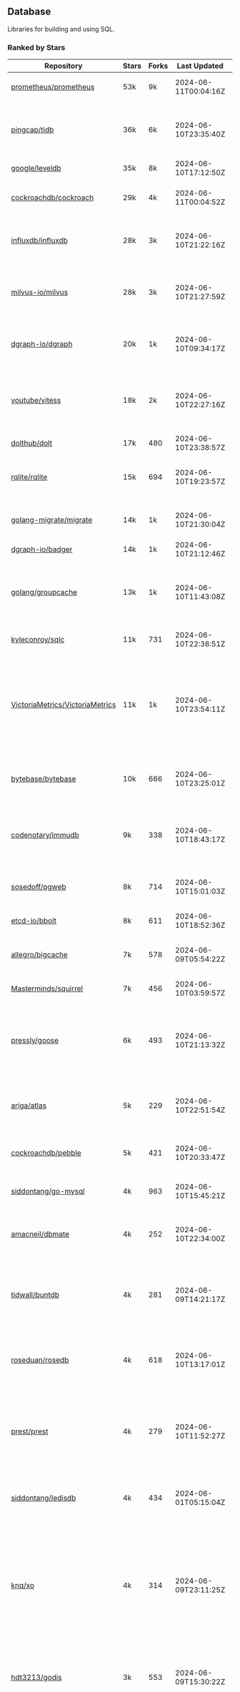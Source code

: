 ## Database

Libraries for building and using SQL.

### Ranked by Stars

| Repository | Stars | Forks | Last Updated | Description | 
|------------|-------|-------|--------------|-------------|
| [prometheus/prometheus](https://github.com/prometheus/prometheus) | 53k | 9k | 2024-06-11T00:04:16Z |  Monitoring system and time series database. |
| [pingcap/tidb](https://github.com/pingcap/tidb) | 36k | 6k | 2024-06-10T23:35:40Z |  TiDB is a distributed SQL database. Inspired by the design of Google F1. |
| [google/leveldb](https://github.com/google/leveldb) | 35k | 8k | 2024-06-10T17:12:50Z | key/value database in Go. |
| [cockroachdb/cockroach](https://github.com/cockroachdb/cockroach) | 29k | 4k | 2024-06-11T00:04:52Z |  Scalable, Geo-Replicated, Transactional Datastore. |
| [influxdb/influxdb](https://github.com/influxdb/influxdb) | 28k | 3k | 2024-06-10T21:22:16Z |  Scalable datastore for metrics, events, and real-time analytics. |
| [milvus-io/milvus](https://github.com/milvus-io/milvus) | 28k | 3k | 2024-06-10T21:27:59Z |  Milvus is a vector database for embedding management, analytics and search. |
| [dgraph-io/dgraph](https://github.com/dgraph-io/dgraph) | 20k | 1k | 2024-06-10T09:34:17Z |  Scalable, Distributed, Low Latency, High Throughput Graph Database. |
| [youtube/vitess](https://github.com/youtube/vitess) | 18k | 2k | 2024-06-10T22:27:16Z |  vitess provides servers and tools which facilitate scaling of MySQL databases for large scale web services. |
| [dolthub/dolt](https://github.com/dolthub/dolt) | 17k | 480 | 2024-06-10T23:38:57Z |  Dolt – It's Git for Data. |
| [rqlite/rqlite](https://github.com/rqlite/rqlite) | 15k | 694 | 2024-06-10T19:23:57Z |  The lightweight, distributed, relational database built on SQLite. |
| [golang-migrate/migrate](https://github.com/golang-migrate/migrate) | 14k | 1k | 2024-06-10T21:30:04Z |  Database migrations. CLI and Golang library. |
| [dgraph-io/badger](https://github.com/dgraph-io/badger) | 14k | 1k | 2024-06-10T21:12:46Z |  Fast key-value store in Go. |
| [golang/groupcache](https://github.com/golang/groupcache) | 13k | 1k | 2024-06-10T11:43:08Z |  Groupcache is a caching and cache-filling library, intended as a replacement for memcached in many cases. |
| [kyleconroy/sqlc](https://github.com/kyleconroy/sqlc) | 11k | 731 | 2024-06-10T22:38:51Z |  Generate type-safe code from SQL. |
| [VictoriaMetrics/VictoriaMetrics](https://github.com/VictoriaMetrics/VictoriaMetrics) | 11k | 1k | 2024-06-10T23:54:11Z |  fast, resource-effective and scalable open source time series database. May be used as long-term remote storage for Prometheus. Supports PromQL. |
| [bytebase/bytebase](https://github.com/bytebase/bytebase) | 10k | 666 | 2024-06-10T23:25:01Z |  Safe database schema change and version control for DevOps teams. |
| [codenotary/immudb](https://github.com/codenotary/immudb) | 9k | 338 | 2024-06-10T18:43:17Z |  immudb is a lightweight, high-speed immutable database for systems and applications written in Go. |
| [sosedoff/pgweb](https://github.com/sosedoff/pgweb) | 8k | 714 | 2024-06-10T15:01:03Z |  Web-based PostgreSQL database browser. |
| [etcd-io/bbolt](https://github.com/etcd-io/bbolt) | 8k | 611 | 2024-06-10T18:52:36Z |  An embedded key/value database for Go. |
| [allegro/bigcache](https://github.com/allegro/bigcache) | 7k | 578 | 2024-06-09T05:54:22Z |  Efficient key/value cache for gigabytes of data. |
| [Masterminds/squirrel](https://github.com/Masterminds/squirrel) | 7k | 456 | 2024-06-10T03:59:57Z |  Go library that helps you build SQL queries. |
| [pressly/goose](https://github.com/pressly/goose) | 6k | 493 | 2024-06-10T21:13:32Z |  Database migration tool. You can manage your database's evolution by creating incremental SQL or Go scripts. |
| [ariga/atlas](https://github.com/ariga/atlas) | 5k | 229 | 2024-06-10T22:51:54Z |  A Database Toolkit. A CLI designed to help companies better work with their data. |
| [cockroachdb/pebble](https://github.com/cockroachdb/pebble) | 5k | 421 | 2024-06-10T20:33:47Z |  RocksDB/LevelDB inspired key-value database in Go. |
| [siddontang/go-mysql](https://github.com/siddontang/go-mysql) | 4k | 963 | 2024-06-10T15:45:21Z |  Go toolset to handle MySQL protocol and replication. |
| [amacneil/dbmate](https://github.com/amacneil/dbmate) | 4k | 252 | 2024-06-10T22:34:00Z |  A lightweight, framework-agnostic database migration tool. |
| [tidwall/buntdb](https://github.com/tidwall/buntdb) | 4k | 281 | 2024-06-09T14:21:17Z |  Fast, embeddable, in-memory key/value database for Go with custom indexing and spatial support. |
| [roseduan/rosedb](https://github.com/roseduan/rosedb) | 4k | 618 | 2024-06-10T13:17:01Z |  An embedded k-v database based on LSM+WAL, supports string, list, hash, set, zset. |
| [prest/prest](https://github.com/prest/prest) | 4k | 279 | 2024-06-10T11:52:27Z |  Simplify and accelerate development, ⚡ instant, realtime, high-performance on any Postgres application, existing or new. |
| [siddontang/ledisdb](https://github.com/siddontang/ledisdb) | 4k | 434 | 2024-06-01T05:15:04Z |  Ledisdb is a high performance NoSQL like Redis based on LevelDB. |
| [knq/xo](https://github.com/knq/xo) | 4k | 314 | 2024-06-09T23:11:25Z |  Generate idiomatic Go code for databases based on existing schema definitions or custom queries supporting PostgreSQL, MySQL, SQLite, Oracle, and Microsoft SQL Server. |
| [hdt3213/godis](https://github.com/hdt3213/godis) | 3k | 553 | 2024-06-09T15:30:22Z |  A Golang implemented high-performance Redis server and cluster. |
| [xujiajun/nutsdb](https://github.com/xujiajun/nutsdb) | 3k | 329 | 2024-06-10T15:32:11Z |  Nutsdb is a simple, fast, embeddable, persistent key/value store written in pure Go. It supports fully serializable transactions and many data structures such as list, set, sorted set. |
| [rubenv/sql-migrate](https://github.com/rubenv/sql-migrate) | 3k | 267 | 2024-06-09T15:10:31Z |  Database migration tool. Allows embedding migrations into the application using go-bindata. |
| [lindb/lindb](https://github.com/lindb/lindb) | 3k | 277 | 2024-06-05T09:27:56Z |  LinDB is a scalable, high performance, high availability distributed time series database. |
| [HouzuoGuo/tiedot](https://github.com/HouzuoGuo/tiedot) | 3k | 261 | 2024-05-13T03:34:36Z |  Your NoSQL database powered by Golang. |
| [bluele/gcache](https://github.com/bluele/gcache) | 3k | 266 | 2024-06-02T23:16:45Z |  Cache library with support for expirable Cache, LFU, LRU and ARC. |
| [eko/gocache](https://github.com/eko/gocache) | 2k | 190 | 2024-06-10T10:41:25Z |  A complete Go cache library with multiple stores (memory, memcache, redis, ...), chainable, loadable, metrics cache and more. |
| [doug-martin/goqu](https://github.com/doug-martin/goqu) | 2k | 201 | 2024-06-07T15:22:37Z |  Idiomatic SQL builder and query library. |
| [go-jet/jet](https://github.com/go-jet/jet) | 2k | 109 | 2024-06-10T10:35:40Z |  Framework for writing type-safe SQL queries in Go, with ability to easily convert database query result into desired arbitrary object structure. |
| [muesli/cache2go](https://github.com/muesli/cache2go) | 2k | 515 | 2024-06-09T19:08:07Z |  In-memory key:value cache which supports automatic invalidation based on timeouts. |
| [VictoriaMetrics/fastcache](https://github.com/VictoriaMetrics/fastcache) | 2k | 171 | 2024-06-09T13:03:24Z |  fast thread-safe inmemory cache for big number of entries. Minimizes GC overhead. |
| [flower-corp/lotusdb](https://github.com/flower-corp/lotusdb) | 2k | 175 | 2024-06-09T22:18:16Z |  Fast k/v database compatible with lsm and b+tree. |
| [didi/gendry](https://github.com/didi/gendry) | 2k | 189 | 2024-06-06T01:21:57Z |  Non-invasive SQL builder and powerful data binder. |
| [maypok86/otter](https://github.com/maypok86/otter) | 2k | 35 | 2024-06-10T21:38:25Z |  A high performance lockless cache for Go. Many times faster than Ristretto and friends. |
| [CovenantSQL/CovenantSQL](https://github.com/CovenantSQL/CovenantSQL) | 1k | 151 | 2024-06-05T06:45:50Z |  CovenantSQL is a SQL database on blockchain. |
| [kelindar/column](https://github.com/kelindar/column) | 1k | 56 | 2024-06-09T16:46:08Z |  High-performance, columnar, embeddable in-memory store with bitmap indexing and transactions. |
| [peterbourgon/diskv](https://github.com/peterbourgon/diskv) | 1k | 104 | 2024-06-07T06:29:42Z |  Home-grown disk-backed key-value store. |
| [skeema/skeema](https://github.com/skeema/skeema) | 1k | 101 | 2024-06-05T02:52:12Z |  Pure-SQL schema management system for MySQL, with support for sharding and external online schema change tools. |
| [akrylysov/pogreb](https://github.com/akrylysov/pogreb) | 1k | 89 | 2024-06-09T19:02:07Z |  Embedded key-value store for read-heavy workloads. |
| [Vertamedia/chproxy](https://github.com/Vertamedia/chproxy) | 1k | 254 | 2024-06-10T15:24:36Z |  HTTP proxy for ClickHouse database. |
| [paranoidguy/databunker](https://github.com/paranoidguy/databunker) | 1k | 70 | 2024-05-31T19:35:28Z |  Personally identifiable information (PII) storage service built to comply with GDPR and CCPA. |
| [objectbox/objectbox-go](https://github.com/objectbox/objectbox-go) | 1k | 45 | 2024-06-07T21:58:49Z |  High-performance embedded Object Database (NoSQL) with Go API. |
| [cybertec-postgresql/pg_timetable](https://github.com/cybertec-postgresql/pg_timetable) | 1k | 65 | 2024-06-09T06:11:25Z |  Advanced scheduling for PostgreSQL. |
| [go-gormigrate/gormigrate](https://github.com/go-gormigrate/gormigrate) | 1k | 96 | 2024-06-10T16:49:12Z |  Database schema migration helper for Gorm ORM. |
| [krotik/eliasdb](https://github.com/krotik/eliasdb) | 992 | 49 | 2024-06-06T15:25:18Z |  Dependency-free, transactional graph database with REST API, phrase search and SQL-like query language. |
| [linkedin/goavro](https://github.com/linkedin/goavro) | 957 | 215 | 2024-05-24T13:55:21Z |  A Go package that encodes and decodes Avro data. |
| [couchbase/moss](https://github.com/couchbase/moss) | 947 | 60 | 2024-06-01T22:04:53Z |  Moss is a simple LSM key-value storage engine written in 100% Go. |
| [jellydator/ttlcache](https://github.com/jellydator/ttlcache) | 869 | 114 | 2024-06-08T01:06:43Z |  An in-memory cache with item expiration and generics. |
| [gchaincl/dotsql](https://github.com/gchaincl/dotsql) | 720 | 54 | 2024-06-10T16:42:05Z |  Go library that helps you keep sql files in one place and use them with ease. |
| [go-ozzo/ozzo-dbx](https://github.com/go-ozzo/ozzo-dbx) | 625 | 84 | 2024-06-05T01:21:28Z |  Powerful data retrieval methods as well as DB-agnostic query building capabilities. |
| [ostafen/clover](https://github.com/ostafen/clover) | 623 | 53 | 2024-06-09T17:25:43Z |  A lightweight document-oriented NoSQL database written in pure Golang. |
| [nikepan/clickhouse-bulk](https://github.com/nikepan/clickhouse-bulk) | 465 | 87 | 2024-06-01T14:32:38Z |  Collects small inserts and sends big requests to ClickHouse servers. |
| [jmhodges/levigo](https://github.com/jmhodges/levigo) | 413 | 90 | 2024-05-28T16:59:28Z |  Levigo is a Go wrapper for LevelDB. |
| [rocketlaunchr/dbq](https://github.com/rocketlaunchr/dbq) | 393 | 21 | 2024-05-17T21:00:02Z |  Zero boilerplate database operations for Go. |
| [lqs/sqlingo](https://github.com/lqs/sqlingo) | 374 | 28 | 2024-06-05T14:03:36Z |  A lightweight DSL to build SQL in Go. |
| [recoilme/pudge](https://github.com/recoilme/pudge) | 365 | 34 | 2024-06-05T06:02:58Z |  Fast and simple key/value store written using Go's standard library. |
| [faabiosr/cachego](https://github.com/faabiosr/cachego) | 361 | 24 | 2024-06-01T19:27:40Z |  Golang Cache component for multiple drivers. |
| [HDT3213/rdb](https://github.com/HDT3213/rdb) | 356 | 74 | 2024-06-04T11:21:35Z |  Redis RDB file parser for secondary development and memory analysis. |
| [elgris/sqrl](https://github.com/elgris/sqrl) | 272 | 38 | 2024-05-22T09:36:32Z |  SQL query builder, fork of Squirrel with improved performance. |
| [chrislusf/vasto](https://github.com/chrislusf/vasto) | 259 | 30 | 2024-05-26T01:48:04Z |  A distributed high-performance key-value store. On Disk. Eventual consistent. HA. Able to grow or shrink without service interruption. |
| [Yiling-J/theine-go](https://github.com/Yiling-J/theine-go) | 233 | 12 | 2024-06-10T17:49:53Z |  High performance, near optimal in-memory cache with proactive TTL expiration and generics. |
| [dtm-labs/dtf](https://github.com/dtm-labs/dtf) | 213 | 30 | 2024-04-17T12:13:28Z |  A distributed transaction manager. Support XA, TCC, SAGA, Reliable Messages. |
| [fern4lvarez/piladb](https://github.com/fern4lvarez/piladb) | 204 | 22 | 2024-04-26T23:31:32Z |  Lightweight RESTful database engine based on stack data structures. |
| [bokwoon95/go-structured-query](https://github.com/bokwoon95/go-structured-query) | 195 | 11 | 2023-12-04T23:16:41Z |  Type-safe SQL builder and struct mapper for Go. |
| [knocknote/octillery](https://github.com/knocknote/octillery) | 191 | 30 | 2024-06-10T05:18:59Z |  Go package for sharding databases ( Supports every ORM or raw SQL ). |
| [wesql/wescale](https://github.com/wesql/wescale) | 187 | 8 | 2024-06-05T05:44:58Z |  WeScale is a database proxy designed to enhance the scalability, performance, security, and resilience of your applications. |
| [EchoVault/EchoVault](https://github.com/EchoVault/EchoVault) | 176 | 6 | 2024-06-10T21:15:24Z |  Embeddable Distributed in-memory data store compatible with Redis clients. |
| [akyoto/cache](https://github.com/akyoto/cache) | 176 | 21 | 2024-06-03T02:05:04Z |  In-memory key:value store with expiration time, 0 dependencies, <100 LoC, 100% coverage. |
| [lopezator/migrator](https://github.com/lopezator/migrator) | 167 | 18 | 2024-05-10T12:35:59Z |  Dead simple Go database migration library. |
| [arthurkushman/buildsqlx](https://github.com/arthurkushman/buildsqlx) | 152 | 16 | 2024-05-20T04:57:02Z |  Go database query builder library for PostgreSQL. |
| [amit-davidson/LibraDB](https://github.com/amit-davidson/LibraDB) | 151 | 18 | 2024-05-26T18:45:44Z |  LibraDB is a simple database with less than 1000 lines of code for learning. |
| [iwanbk/bcache](https://github.com/iwanbk/bcache) | 147 | 18 | 2024-05-17T07:07:52Z |  Eventually consistent distributed in-memory cache Go library. |
| [GuiaBolso/darwin](https://github.com/GuiaBolso/darwin) | 144 | 34 | 2024-06-03T01:49:44Z |  Database schema evolution library for Go. |
| [leporo/sqlf](https://github.com/leporo/sqlf) | 141 | 12 | 2024-05-24T08:11:15Z |  Fast SQL query builder. |
| [rocketlaunchr/remember-go](https://github.com/rocketlaunchr/remember-go) | 138 | 8 | 2024-04-27T23:46:36Z |  A universal interface for caching slow database queries (backed by redis, memcached, ristretto, or in-memory). |
| [nullism/bqb](https://github.com/nullism/bqb) | 132 | 10 | 2024-05-29T08:09:47Z |  Lightweight and easy to learn query builder. |
| [viney-shih/go-cache](https://github.com/viney-shih/go-cache) | 130 | 9 | 2024-06-02T22:51:11Z |  A flexible multi-layer Go caching library to deal with in-memory and shared cache by adopting Cache-Aside pattern. |
| [galeone/igor](https://github.com/galeone/igor) | 124 | 4 | 2024-06-09T21:46:54Z |  Abstraction layer for PostgreSQL that supports advanced functionality and uses gorm-like syntax. |
| [unit-io/unitdb](https://github.com/unit-io/unitdb) | 118 | 10 | 2024-05-03T13:01:20Z |  Fast timeseries database for IoT, realtime messaging applications. Access unitdb with pubsub over tcp or websocket using github.com/unit-io/unitd application. |
| [erni27/imcache](https://github.com/erni27/imcache) | 117 | 4 | 2024-05-23T07:50:44Z |  A generic in-memory cache Go library. It supports expiration, sliding expiration, max entries limit, eviction callbacks and sharding. |
| [elastic/go-freelru](https://github.com/elastic/go-freelru) | 115 | 9 | 2024-06-03T15:03:39Z | A GC-less, fast and generic LRU hashmap library with optional locking, sharding, eviction and expiration. |
| [sj14/dbbench](https://github.com/sj14/dbbench) | 97 | 17 | 2024-06-05T06:41:28Z |  Database benchmarking tool with support for several databases and scripts. |
| [OrlovEvgeny/go-mcache](https://github.com/OrlovEvgeny/go-mcache) | 94 | 16 | 2024-06-03T15:01:24Z |  Fast in-memory key:value store/cache library. Pointer caches. |
| [cristalhq/builq](https://github.com/cristalhq/builq) | 89 | 3 | 2024-05-08T10:43:34Z |  Easily build SQL queries in Go. |
| [jameycribbs/hare](https://github.com/jameycribbs/hare) | 89 | 10 | 2024-04-28T07:34:10Z |  A simple database management system that stores each table as a text file of line-delimited JSON. |
| [robinjoseph08/go-pg-migrations](https://github.com/robinjoseph08/go-pg-migrations) | 84 | 21 | 2024-01-08T01:51:54Z |  A Go package to help write migrations with go-pg/pg. |
| [sunary/sqlize](https://github.com/sunary/sqlize) | 84 | 10 | 2024-06-06T11:28:32Z |  Database migration generator. Allows generate sql migration from model and existing sql by differ them. |
| [zekroTJA/timedmap](https://github.com/zekroTJA/timedmap) | 70 | 10 | 2024-05-10T07:40:51Z |  Map with expiring key-value pairs. |
| [jamf/regatta](https://github.com/jamf/regatta) | 63 | 5 | 2024-06-07T21:44:36Z |  Fast, simple, geo-distributed KV store built for cloud native era. |
| [liweiyi88/onedump](https://github.com/liweiyi88/onedump) | 62 | 7 | 2024-06-09T20:17:10Z |  Database backup from different drivers to different destinations with one command and configuration. |
| [codingsince1985/couchcache](https://github.com/codingsince1985/couchcache) | 61 | 7 | 2024-06-10T12:47:34Z |  RESTful caching micro-service backed by Couchbase server. |
| [xujiajun/godbal](https://github.com/xujiajun/godbal) | 59 | 29 | 2024-02-03T19:00:49Z |  Database Abstraction Layer (dbal) for go. Support SQL builder and get result easily. |
| [khezen/avro](https://github.com/khezen/avro) | 45 | 10 | 2023-12-26T03:15:31Z |  Discover SQL schemas and convert them to AVRO schemas. Query SQL records into AVRO bytes. |
| [oaStuff/clusteredBigCache](https://github.com/oaStuff/clusteredBigCache) | 44 | 5 | 2023-11-01T01:52:19Z |  BigCache with clustering support and individual item expiration. |
| [claygod/coffer](https://github.com/claygod/coffer) | 37 | 5 | 2024-02-07T10:47:23Z |  Simple ACID key-value database that supports transactions. |
| [floatdrop/2q](https://github.com/floatdrop/2q) | 37 | 4 | 2024-05-14T02:33:56Z |  2Q in-memory cache implementation. |
| [HnH/qry](https://github.com/HnH/qry) | 35 | 6 | 2024-02-27T10:37:40Z |  Tool that generates constants from files with raw SQL queries. |
| [hexdigest/prep](https://github.com/hexdigest/prep) | 32 | 5 | 2024-03-07T22:59:58Z |  Use prepared SQL statements without changing your code. |
| [adlio/schema](https://github.com/adlio/schema) | 31 | 3 | 2024-06-05T09:08:59Z |  Library to embed schema migrations for database/sql-compatible databases inside your Go binaries. |
| [twharmon/gosql](https://github.com/twharmon/gosql) | 30 | 2 | 2024-02-02T19:53:16Z |  SQL Query builder with better null values support. |
| [RichardKnop/go-fixtures](https://github.com/RichardKnop/go-fixtures) | 28 | 11 | 2023-09-08T17:05:02Z |  Django style fixtures for Golang's excellent built-in database/sql library. |
| [larapulse/migrator](https://github.com/larapulse/migrator) | 25 | 4 | 2024-05-19T07:31:13Z |  MySQL database migrator designed to run migrations to your features and manage database schema update with intuitive go code. |
| [codingconcepts/dg](https://github.com/codingconcepts/dg) | 25 | 0 | 2024-05-28T14:59:47Z |  A fast data generator that produces CSV files from generated relational data. |
| [rafaeljesus/tempdb](https://github.com/rafaeljesus/tempdb) | 19 | 3 | 2024-04-18T14:17:05Z |  Key-value store for temporary items. |
| [andizzle/rwdb](https://github.com/andizzle/rwdb) | 18 | 2 | 2023-05-02T21:55:01Z |  rwdb provides read replica capability for multiple database servers setup. |
| [motrboat/hotcoal](https://github.com/motrboat/hotcoal) | 16 | 1 | 2024-05-17T20:58:00Z |  Secure your handcrafted SQL against injection. |
| [bartventer/gorm-multitenancy](https://github.com/bartventer/gorm-multitenancy) | 14 | 2 | 2024-06-06T10:05:18Z |  Multi-tenancy support for GORM managed databases. |
| [muir/libschema](https://github.com/muir/libschema) | 14 | 5 | 2024-01-14T00:02:24Z |  Define your migrations separately in each library. Migrations for open source libraries. MySQL & PostgreSQL. |
| [Kachit/gorm-seeder](https://github.com/Kachit/gorm-seeder) | 13 | 1 | 2024-01-30T11:33:09Z |  Simple database seeder for Gorm ORM. |
| [pupizoid/ormlite](https://github.com/pupizoid/ormlite) | 13 | 3 | 2024-03-06T20:01:55Z |  Lightweight package containing some ORM-like features and helpers for sqlite databases. |
| [twharmon/dynago](https://github.com/twharmon/dynago) | 12 | 0 | 2024-03-26T11:56:26Z |  Simplify working with AWS DynamoDB. |
| [ulovecode/gdcache](https://github.com/ulovecode/gdcache) | 12 | 2 | 2024-01-18T05:02:20Z |  A pure non-intrusive cache library implemented by golang, you can use it to implement your own distributed cache. |
| [no-src/nscache](https://github.com/no-src/nscache) | 10 | 0 | 2024-06-02T16:41:19Z |  A Go caching framework that supports multiple data source drivers. |
| [lawzava/go-pg-migrate](https://github.com/lawzava/go-pg-migrate) | 10 | 3 | 2024-01-24T05:10:53Z |  CLI-friendly package for go-pg migrations management. |
| [oracle/coherence-go-client](https://github.com/oracle/coherence-go-client) | 9 | 3 | 2024-06-03T15:03:19Z |  Full implementation of Oracle Coherence cache API for Go applications using gRPC as network transport. |
| [cheshir/ttlcache](https://github.com/cheshir/ttlcache) | 9 | 8 | 2023-03-26T17:03:11Z |  In-memory key value storage with TTL for each record. |
| [rafaelespinoza/godfish](https://github.com/rafaelespinoza/godfish) | 7 | 1 | 2024-02-19T14:34:49Z |  Database migration manager, works with native query language. Support for cassandra, mysql, postgres, sqlite3. |
| [go-the-way/sg](https://github.com/go-the-way/sg) | 6 | 0 | 2024-05-10T21:55:52Z |  A SQL Gen for generating standard SQLs(supports: CRUD) written in Go. |
| [yuseferi/gocache](https://github.com/yuseferi/gocache) | 5 | 0 | 2024-01-07T00:34:13Z |  A data race free Go ache library with high performance and auto pruge functionality |
| [/](https://github.com/gobuffalo/pop/tree/master/soda) | 0 | 0 | 0001-01-01T00:00:00Z |  Database migration, creation, ORM, etc... for MySQL, PostgreSQL, and SQLite. |

### Ranked by Forks

| Repository | Stars | Forks | Last Updated | Description | 
|------------|-------|-------|--------------|-------------|
| [prometheus/prometheus](https://github.com/prometheus/prometheus) | 53k | 9k | 2024-06-11T00:04:16Z |  Monitoring system and time series database. |
| [google/leveldb](https://github.com/google/leveldb) | 35k | 8k | 2024-06-10T17:12:50Z | key/value database in Go. |
| [pingcap/tidb](https://github.com/pingcap/tidb) | 36k | 6k | 2024-06-10T23:35:40Z |  TiDB is a distributed SQL database. Inspired by the design of Google F1. |
| [cockroachdb/cockroach](https://github.com/cockroachdb/cockroach) | 29k | 4k | 2024-06-11T00:04:52Z |  Scalable, Geo-Replicated, Transactional Datastore. |
| [influxdb/influxdb](https://github.com/influxdb/influxdb) | 28k | 3k | 2024-06-10T21:22:16Z |  Scalable datastore for metrics, events, and real-time analytics. |
| [milvus-io/milvus](https://github.com/milvus-io/milvus) | 28k | 3k | 2024-06-10T21:27:59Z |  Milvus is a vector database for embedding management, analytics and search. |
| [youtube/vitess](https://github.com/youtube/vitess) | 18k | 2k | 2024-06-10T22:27:16Z |  vitess provides servers and tools which facilitate scaling of MySQL databases for large scale web services. |
| [dgraph-io/dgraph](https://github.com/dgraph-io/dgraph) | 20k | 1k | 2024-06-10T09:34:17Z |  Scalable, Distributed, Low Latency, High Throughput Graph Database. |
| [golang/groupcache](https://github.com/golang/groupcache) | 13k | 1k | 2024-06-10T11:43:08Z |  Groupcache is a caching and cache-filling library, intended as a replacement for memcached in many cases. |
| [golang-migrate/migrate](https://github.com/golang-migrate/migrate) | 14k | 1k | 2024-06-10T21:30:04Z |  Database migrations. CLI and Golang library. |
| [dgraph-io/badger](https://github.com/dgraph-io/badger) | 14k | 1k | 2024-06-10T21:12:46Z |  Fast key-value store in Go. |
| [VictoriaMetrics/VictoriaMetrics](https://github.com/VictoriaMetrics/VictoriaMetrics) | 11k | 1k | 2024-06-10T23:54:11Z |  fast, resource-effective and scalable open source time series database. May be used as long-term remote storage for Prometheus. Supports PromQL. |
| [siddontang/go-mysql](https://github.com/siddontang/go-mysql) | 4k | 963 | 2024-06-10T15:45:21Z |  Go toolset to handle MySQL protocol and replication. |
| [kyleconroy/sqlc](https://github.com/kyleconroy/sqlc) | 11k | 731 | 2024-06-10T22:38:51Z |  Generate type-safe code from SQL. |
| [sosedoff/pgweb](https://github.com/sosedoff/pgweb) | 8k | 714 | 2024-06-10T15:01:03Z |  Web-based PostgreSQL database browser. |
| [rqlite/rqlite](https://github.com/rqlite/rqlite) | 15k | 694 | 2024-06-10T19:23:57Z |  The lightweight, distributed, relational database built on SQLite. |
| [bytebase/bytebase](https://github.com/bytebase/bytebase) | 10k | 666 | 2024-06-10T23:25:01Z |  Safe database schema change and version control for DevOps teams. |
| [roseduan/rosedb](https://github.com/roseduan/rosedb) | 4k | 618 | 2024-06-10T13:17:01Z |  An embedded k-v database based on LSM+WAL, supports string, list, hash, set, zset. |
| [etcd-io/bbolt](https://github.com/etcd-io/bbolt) | 8k | 611 | 2024-06-10T18:52:36Z |  An embedded key/value database for Go. |
| [allegro/bigcache](https://github.com/allegro/bigcache) | 7k | 578 | 2024-06-09T05:54:22Z |  Efficient key/value cache for gigabytes of data. |
| [hdt3213/godis](https://github.com/hdt3213/godis) | 3k | 553 | 2024-06-09T15:30:22Z |  A Golang implemented high-performance Redis server and cluster. |
| [muesli/cache2go](https://github.com/muesli/cache2go) | 2k | 515 | 2024-06-09T19:08:07Z |  In-memory key:value cache which supports automatic invalidation based on timeouts. |
| [pressly/goose](https://github.com/pressly/goose) | 6k | 493 | 2024-06-10T21:13:32Z |  Database migration tool. You can manage your database's evolution by creating incremental SQL or Go scripts. |
| [dolthub/dolt](https://github.com/dolthub/dolt) | 17k | 480 | 2024-06-10T23:38:57Z |  Dolt – It's Git for Data. |
| [Masterminds/squirrel](https://github.com/Masterminds/squirrel) | 7k | 456 | 2024-06-10T03:59:57Z |  Go library that helps you build SQL queries. |
| [siddontang/ledisdb](https://github.com/siddontang/ledisdb) | 4k | 434 | 2024-06-01T05:15:04Z |  Ledisdb is a high performance NoSQL like Redis based on LevelDB. |
| [cockroachdb/pebble](https://github.com/cockroachdb/pebble) | 5k | 421 | 2024-06-10T20:33:47Z |  RocksDB/LevelDB inspired key-value database in Go. |
| [codenotary/immudb](https://github.com/codenotary/immudb) | 9k | 338 | 2024-06-10T18:43:17Z |  immudb is a lightweight, high-speed immutable database for systems and applications written in Go. |
| [xujiajun/nutsdb](https://github.com/xujiajun/nutsdb) | 3k | 329 | 2024-06-10T15:32:11Z |  Nutsdb is a simple, fast, embeddable, persistent key/value store written in pure Go. It supports fully serializable transactions and many data structures such as list, set, sorted set. |
| [knq/xo](https://github.com/knq/xo) | 4k | 314 | 2024-06-09T23:11:25Z |  Generate idiomatic Go code for databases based on existing schema definitions or custom queries supporting PostgreSQL, MySQL, SQLite, Oracle, and Microsoft SQL Server. |
| [tidwall/buntdb](https://github.com/tidwall/buntdb) | 4k | 281 | 2024-06-09T14:21:17Z |  Fast, embeddable, in-memory key/value database for Go with custom indexing and spatial support. |
| [prest/prest](https://github.com/prest/prest) | 4k | 279 | 2024-06-10T11:52:27Z |  Simplify and accelerate development, ⚡ instant, realtime, high-performance on any Postgres application, existing or new. |
| [lindb/lindb](https://github.com/lindb/lindb) | 3k | 277 | 2024-06-05T09:27:56Z |  LinDB is a scalable, high performance, high availability distributed time series database. |
| [rubenv/sql-migrate](https://github.com/rubenv/sql-migrate) | 3k | 267 | 2024-06-09T15:10:31Z |  Database migration tool. Allows embedding migrations into the application using go-bindata. |
| [bluele/gcache](https://github.com/bluele/gcache) | 3k | 266 | 2024-06-02T23:16:45Z |  Cache library with support for expirable Cache, LFU, LRU and ARC. |
| [HouzuoGuo/tiedot](https://github.com/HouzuoGuo/tiedot) | 3k | 261 | 2024-05-13T03:34:36Z |  Your NoSQL database powered by Golang. |
| [Vertamedia/chproxy](https://github.com/Vertamedia/chproxy) | 1k | 254 | 2024-06-10T15:24:36Z |  HTTP proxy for ClickHouse database. |
| [amacneil/dbmate](https://github.com/amacneil/dbmate) | 4k | 252 | 2024-06-10T22:34:00Z |  A lightweight, framework-agnostic database migration tool. |
| [ariga/atlas](https://github.com/ariga/atlas) | 5k | 229 | 2024-06-10T22:51:54Z |  A Database Toolkit. A CLI designed to help companies better work with their data. |
| [linkedin/goavro](https://github.com/linkedin/goavro) | 957 | 215 | 2024-05-24T13:55:21Z |  A Go package that encodes and decodes Avro data. |
| [doug-martin/goqu](https://github.com/doug-martin/goqu) | 2k | 201 | 2024-06-07T15:22:37Z |  Idiomatic SQL builder and query library. |
| [eko/gocache](https://github.com/eko/gocache) | 2k | 190 | 2024-06-10T10:41:25Z |  A complete Go cache library with multiple stores (memory, memcache, redis, ...), chainable, loadable, metrics cache and more. |
| [didi/gendry](https://github.com/didi/gendry) | 2k | 189 | 2024-06-06T01:21:57Z |  Non-invasive SQL builder and powerful data binder. |
| [flower-corp/lotusdb](https://github.com/flower-corp/lotusdb) | 2k | 175 | 2024-06-09T22:18:16Z |  Fast k/v database compatible with lsm and b+tree. |
| [VictoriaMetrics/fastcache](https://github.com/VictoriaMetrics/fastcache) | 2k | 171 | 2024-06-09T13:03:24Z |  fast thread-safe inmemory cache for big number of entries. Minimizes GC overhead. |
| [CovenantSQL/CovenantSQL](https://github.com/CovenantSQL/CovenantSQL) | 1k | 151 | 2024-06-05T06:45:50Z |  CovenantSQL is a SQL database on blockchain. |
| [jellydator/ttlcache](https://github.com/jellydator/ttlcache) | 869 | 114 | 2024-06-08T01:06:43Z |  An in-memory cache with item expiration and generics. |
| [go-jet/jet](https://github.com/go-jet/jet) | 2k | 109 | 2024-06-10T10:35:40Z |  Framework for writing type-safe SQL queries in Go, with ability to easily convert database query result into desired arbitrary object structure. |
| [peterbourgon/diskv](https://github.com/peterbourgon/diskv) | 1k | 104 | 2024-06-07T06:29:42Z |  Home-grown disk-backed key-value store. |
| [skeema/skeema](https://github.com/skeema/skeema) | 1k | 101 | 2024-06-05T02:52:12Z |  Pure-SQL schema management system for MySQL, with support for sharding and external online schema change tools. |
| [go-gormigrate/gormigrate](https://github.com/go-gormigrate/gormigrate) | 1k | 96 | 2024-06-10T16:49:12Z |  Database schema migration helper for Gorm ORM. |
| [jmhodges/levigo](https://github.com/jmhodges/levigo) | 413 | 90 | 2024-05-28T16:59:28Z |  Levigo is a Go wrapper for LevelDB. |
| [akrylysov/pogreb](https://github.com/akrylysov/pogreb) | 1k | 89 | 2024-06-09T19:02:07Z |  Embedded key-value store for read-heavy workloads. |
| [nikepan/clickhouse-bulk](https://github.com/nikepan/clickhouse-bulk) | 465 | 87 | 2024-06-01T14:32:38Z |  Collects small inserts and sends big requests to ClickHouse servers. |
| [go-ozzo/ozzo-dbx](https://github.com/go-ozzo/ozzo-dbx) | 625 | 84 | 2024-06-05T01:21:28Z |  Powerful data retrieval methods as well as DB-agnostic query building capabilities. |
| [HDT3213/rdb](https://github.com/HDT3213/rdb) | 356 | 74 | 2024-06-04T11:21:35Z |  Redis RDB file parser for secondary development and memory analysis. |
| [paranoidguy/databunker](https://github.com/paranoidguy/databunker) | 1k | 70 | 2024-05-31T19:35:28Z |  Personally identifiable information (PII) storage service built to comply with GDPR and CCPA. |
| [cybertec-postgresql/pg_timetable](https://github.com/cybertec-postgresql/pg_timetable) | 1k | 65 | 2024-06-09T06:11:25Z |  Advanced scheduling for PostgreSQL. |
| [couchbase/moss](https://github.com/couchbase/moss) | 947 | 60 | 2024-06-01T22:04:53Z |  Moss is a simple LSM key-value storage engine written in 100% Go. |
| [kelindar/column](https://github.com/kelindar/column) | 1k | 56 | 2024-06-09T16:46:08Z |  High-performance, columnar, embeddable in-memory store with bitmap indexing and transactions. |
| [gchaincl/dotsql](https://github.com/gchaincl/dotsql) | 720 | 54 | 2024-06-10T16:42:05Z |  Go library that helps you keep sql files in one place and use them with ease. |
| [ostafen/clover](https://github.com/ostafen/clover) | 623 | 53 | 2024-06-09T17:25:43Z |  A lightweight document-oriented NoSQL database written in pure Golang. |
| [krotik/eliasdb](https://github.com/krotik/eliasdb) | 992 | 49 | 2024-06-06T15:25:18Z |  Dependency-free, transactional graph database with REST API, phrase search and SQL-like query language. |
| [objectbox/objectbox-go](https://github.com/objectbox/objectbox-go) | 1k | 45 | 2024-06-07T21:58:49Z |  High-performance embedded Object Database (NoSQL) with Go API. |
| [elgris/sqrl](https://github.com/elgris/sqrl) | 272 | 38 | 2024-05-22T09:36:32Z |  SQL query builder, fork of Squirrel with improved performance. |
| [maypok86/otter](https://github.com/maypok86/otter) | 2k | 35 | 2024-06-10T21:38:25Z |  A high performance lockless cache for Go. Many times faster than Ristretto and friends. |
| [recoilme/pudge](https://github.com/recoilme/pudge) | 365 | 34 | 2024-06-05T06:02:58Z |  Fast and simple key/value store written using Go's standard library. |
| [GuiaBolso/darwin](https://github.com/GuiaBolso/darwin) | 144 | 34 | 2024-06-03T01:49:44Z |  Database schema evolution library for Go. |
| [dtm-labs/dtf](https://github.com/dtm-labs/dtf) | 213 | 30 | 2024-04-17T12:13:28Z |  A distributed transaction manager. Support XA, TCC, SAGA, Reliable Messages. |
| [chrislusf/vasto](https://github.com/chrislusf/vasto) | 259 | 30 | 2024-05-26T01:48:04Z |  A distributed high-performance key-value store. On Disk. Eventual consistent. HA. Able to grow or shrink without service interruption. |
| [knocknote/octillery](https://github.com/knocknote/octillery) | 191 | 30 | 2024-06-10T05:18:59Z |  Go package for sharding databases ( Supports every ORM or raw SQL ). |
| [xujiajun/godbal](https://github.com/xujiajun/godbal) | 59 | 29 | 2024-02-03T19:00:49Z |  Database Abstraction Layer (dbal) for go. Support SQL builder and get result easily. |
| [lqs/sqlingo](https://github.com/lqs/sqlingo) | 374 | 28 | 2024-06-05T14:03:36Z |  A lightweight DSL to build SQL in Go. |
| [faabiosr/cachego](https://github.com/faabiosr/cachego) | 361 | 24 | 2024-06-01T19:27:40Z |  Golang Cache component for multiple drivers. |
| [fern4lvarez/piladb](https://github.com/fern4lvarez/piladb) | 204 | 22 | 2024-04-26T23:31:32Z |  Lightweight RESTful database engine based on stack data structures. |
| [akyoto/cache](https://github.com/akyoto/cache) | 176 | 21 | 2024-06-03T02:05:04Z |  In-memory key:value store with expiration time, 0 dependencies, <100 LoC, 100% coverage. |
| [robinjoseph08/go-pg-migrations](https://github.com/robinjoseph08/go-pg-migrations) | 84 | 21 | 2024-01-08T01:51:54Z |  A Go package to help write migrations with go-pg/pg. |
| [rocketlaunchr/dbq](https://github.com/rocketlaunchr/dbq) | 393 | 21 | 2024-05-17T21:00:02Z |  Zero boilerplate database operations for Go. |
| [lopezator/migrator](https://github.com/lopezator/migrator) | 167 | 18 | 2024-05-10T12:35:59Z |  Dead simple Go database migration library. |
| [amit-davidson/LibraDB](https://github.com/amit-davidson/LibraDB) | 151 | 18 | 2024-05-26T18:45:44Z |  LibraDB is a simple database with less than 1000 lines of code for learning. |
| [iwanbk/bcache](https://github.com/iwanbk/bcache) | 147 | 18 | 2024-05-17T07:07:52Z |  Eventually consistent distributed in-memory cache Go library. |
| [sj14/dbbench](https://github.com/sj14/dbbench) | 97 | 17 | 2024-06-05T06:41:28Z |  Database benchmarking tool with support for several databases and scripts. |
| [OrlovEvgeny/go-mcache](https://github.com/OrlovEvgeny/go-mcache) | 94 | 16 | 2024-06-03T15:01:24Z |  Fast in-memory key:value store/cache library. Pointer caches. |
| [arthurkushman/buildsqlx](https://github.com/arthurkushman/buildsqlx) | 152 | 16 | 2024-05-20T04:57:02Z |  Go database query builder library for PostgreSQL. |
| [leporo/sqlf](https://github.com/leporo/sqlf) | 141 | 12 | 2024-05-24T08:11:15Z |  Fast SQL query builder. |
| [Yiling-J/theine-go](https://github.com/Yiling-J/theine-go) | 233 | 12 | 2024-06-10T17:49:53Z |  High performance, near optimal in-memory cache with proactive TTL expiration and generics. |
| [RichardKnop/go-fixtures](https://github.com/RichardKnop/go-fixtures) | 28 | 11 | 2023-09-08T17:05:02Z |  Django style fixtures for Golang's excellent built-in database/sql library. |
| [bokwoon95/go-structured-query](https://github.com/bokwoon95/go-structured-query) | 195 | 11 | 2023-12-04T23:16:41Z |  Type-safe SQL builder and struct mapper for Go. |
| [zekroTJA/timedmap](https://github.com/zekroTJA/timedmap) | 70 | 10 | 2024-05-10T07:40:51Z |  Map with expiring key-value pairs. |
| [nullism/bqb](https://github.com/nullism/bqb) | 132 | 10 | 2024-05-29T08:09:47Z |  Lightweight and easy to learn query builder. |
| [jameycribbs/hare](https://github.com/jameycribbs/hare) | 89 | 10 | 2024-04-28T07:34:10Z |  A simple database management system that stores each table as a text file of line-delimited JSON. |
| [unit-io/unitdb](https://github.com/unit-io/unitdb) | 118 | 10 | 2024-05-03T13:01:20Z |  Fast timeseries database for IoT, realtime messaging applications. Access unitdb with pubsub over tcp or websocket using github.com/unit-io/unitd application. |
| [khezen/avro](https://github.com/khezen/avro) | 45 | 10 | 2023-12-26T03:15:31Z |  Discover SQL schemas and convert them to AVRO schemas. Query SQL records into AVRO bytes. |
| [sunary/sqlize](https://github.com/sunary/sqlize) | 84 | 10 | 2024-06-06T11:28:32Z |  Database migration generator. Allows generate sql migration from model and existing sql by differ them. |
| [elastic/go-freelru](https://github.com/elastic/go-freelru) | 115 | 9 | 2024-06-03T15:03:39Z | A GC-less, fast and generic LRU hashmap library with optional locking, sharding, eviction and expiration. |
| [viney-shih/go-cache](https://github.com/viney-shih/go-cache) | 130 | 9 | 2024-06-02T22:51:11Z |  A flexible multi-layer Go caching library to deal with in-memory and shared cache by adopting Cache-Aside pattern. |
| [rocketlaunchr/remember-go](https://github.com/rocketlaunchr/remember-go) | 138 | 8 | 2024-04-27T23:46:36Z |  A universal interface for caching slow database queries (backed by redis, memcached, ristretto, or in-memory). |
| [cheshir/ttlcache](https://github.com/cheshir/ttlcache) | 9 | 8 | 2023-03-26T17:03:11Z |  In-memory key value storage with TTL for each record. |
| [wesql/wescale](https://github.com/wesql/wescale) | 187 | 8 | 2024-06-05T05:44:58Z |  WeScale is a database proxy designed to enhance the scalability, performance, security, and resilience of your applications. |
| [liweiyi88/onedump](https://github.com/liweiyi88/onedump) | 62 | 7 | 2024-06-09T20:17:10Z |  Database backup from different drivers to different destinations with one command and configuration. |
| [codingsince1985/couchcache](https://github.com/codingsince1985/couchcache) | 61 | 7 | 2024-06-10T12:47:34Z |  RESTful caching micro-service backed by Couchbase server. |
| [EchoVault/EchoVault](https://github.com/EchoVault/EchoVault) | 176 | 6 | 2024-06-10T21:15:24Z |  Embeddable Distributed in-memory data store compatible with Redis clients. |
| [HnH/qry](https://github.com/HnH/qry) | 35 | 6 | 2024-02-27T10:37:40Z |  Tool that generates constants from files with raw SQL queries. |
| [oaStuff/clusteredBigCache](https://github.com/oaStuff/clusteredBigCache) | 44 | 5 | 2023-11-01T01:52:19Z |  BigCache with clustering support and individual item expiration. |
| [claygod/coffer](https://github.com/claygod/coffer) | 37 | 5 | 2024-02-07T10:47:23Z |  Simple ACID key-value database that supports transactions. |
| [hexdigest/prep](https://github.com/hexdigest/prep) | 32 | 5 | 2024-03-07T22:59:58Z |  Use prepared SQL statements without changing your code. |
| [muir/libschema](https://github.com/muir/libschema) | 14 | 5 | 2024-01-14T00:02:24Z |  Define your migrations separately in each library. Migrations for open source libraries. MySQL & PostgreSQL. |
| [jamf/regatta](https://github.com/jamf/regatta) | 63 | 5 | 2024-06-07T21:44:36Z |  Fast, simple, geo-distributed KV store built for cloud native era. |
| [larapulse/migrator](https://github.com/larapulse/migrator) | 25 | 4 | 2024-05-19T07:31:13Z |  MySQL database migrator designed to run migrations to your features and manage database schema update with intuitive go code. |
| [erni27/imcache](https://github.com/erni27/imcache) | 117 | 4 | 2024-05-23T07:50:44Z |  A generic in-memory cache Go library. It supports expiration, sliding expiration, max entries limit, eviction callbacks and sharding. |
| [floatdrop/2q](https://github.com/floatdrop/2q) | 37 | 4 | 2024-05-14T02:33:56Z |  2Q in-memory cache implementation. |
| [galeone/igor](https://github.com/galeone/igor) | 124 | 4 | 2024-06-09T21:46:54Z |  Abstraction layer for PostgreSQL that supports advanced functionality and uses gorm-like syntax. |
| [rafaeljesus/tempdb](https://github.com/rafaeljesus/tempdb) | 19 | 3 | 2024-04-18T14:17:05Z |  Key-value store for temporary items. |
| [adlio/schema](https://github.com/adlio/schema) | 31 | 3 | 2024-06-05T09:08:59Z |  Library to embed schema migrations for database/sql-compatible databases inside your Go binaries. |
| [cristalhq/builq](https://github.com/cristalhq/builq) | 89 | 3 | 2024-05-08T10:43:34Z |  Easily build SQL queries in Go. |
| [oracle/coherence-go-client](https://github.com/oracle/coherence-go-client) | 9 | 3 | 2024-06-03T15:03:19Z |  Full implementation of Oracle Coherence cache API for Go applications using gRPC as network transport. |
| [lawzava/go-pg-migrate](https://github.com/lawzava/go-pg-migrate) | 10 | 3 | 2024-01-24T05:10:53Z |  CLI-friendly package for go-pg migrations management. |
| [pupizoid/ormlite](https://github.com/pupizoid/ormlite) | 13 | 3 | 2024-03-06T20:01:55Z |  Lightweight package containing some ORM-like features and helpers for sqlite databases. |
| [bartventer/gorm-multitenancy](https://github.com/bartventer/gorm-multitenancy) | 14 | 2 | 2024-06-06T10:05:18Z |  Multi-tenancy support for GORM managed databases. |
| [ulovecode/gdcache](https://github.com/ulovecode/gdcache) | 12 | 2 | 2024-01-18T05:02:20Z |  A pure non-intrusive cache library implemented by golang, you can use it to implement your own distributed cache. |
| [andizzle/rwdb](https://github.com/andizzle/rwdb) | 18 | 2 | 2023-05-02T21:55:01Z |  rwdb provides read replica capability for multiple database servers setup. |
| [twharmon/gosql](https://github.com/twharmon/gosql) | 30 | 2 | 2024-02-02T19:53:16Z |  SQL Query builder with better null values support. |
| [Kachit/gorm-seeder](https://github.com/Kachit/gorm-seeder) | 13 | 1 | 2024-01-30T11:33:09Z |  Simple database seeder for Gorm ORM. |
| [motrboat/hotcoal](https://github.com/motrboat/hotcoal) | 16 | 1 | 2024-05-17T20:58:00Z |  Secure your handcrafted SQL against injection. |
| [rafaelespinoza/godfish](https://github.com/rafaelespinoza/godfish) | 7 | 1 | 2024-02-19T14:34:49Z |  Database migration manager, works with native query language. Support for cassandra, mysql, postgres, sqlite3. |
| [codingconcepts/dg](https://github.com/codingconcepts/dg) | 25 | 0 | 2024-05-28T14:59:47Z |  A fast data generator that produces CSV files from generated relational data. |
| [twharmon/dynago](https://github.com/twharmon/dynago) | 12 | 0 | 2024-03-26T11:56:26Z |  Simplify working with AWS DynamoDB. |
| [no-src/nscache](https://github.com/no-src/nscache) | 10 | 0 | 2024-06-02T16:41:19Z |  A Go caching framework that supports multiple data source drivers. |
| [go-the-way/sg](https://github.com/go-the-way/sg) | 6 | 0 | 2024-05-10T21:55:52Z |  A SQL Gen for generating standard SQLs(supports: CRUD) written in Go. |
| [yuseferi/gocache](https://github.com/yuseferi/gocache) | 5 | 0 | 2024-01-07T00:34:13Z |  A data race free Go ache library with high performance and auto pruge functionality |
| [/](https://github.com/gobuffalo/pop/tree/master/soda) | 0 | 0 | 0001-01-01T00:00:00Z |  Database migration, creation, ORM, etc... for MySQL, PostgreSQL, and SQLite. |

### Ranked by Last Updated

| Repository | Stars | Forks | Last Updated | Description | 
|------------|-------|-------|--------------|-------------|
| [cockroachdb/cockroach](https://github.com/cockroachdb/cockroach) | 29k | 4k | 2024-06-11T00:04:52Z |  Scalable, Geo-Replicated, Transactional Datastore. |
| [prometheus/prometheus](https://github.com/prometheus/prometheus) | 53k | 9k | 2024-06-11T00:04:16Z |  Monitoring system and time series database. |
| [VictoriaMetrics/VictoriaMetrics](https://github.com/VictoriaMetrics/VictoriaMetrics) | 11k | 1k | 2024-06-10T23:54:11Z |  fast, resource-effective and scalable open source time series database. May be used as long-term remote storage for Prometheus. Supports PromQL. |
| [dolthub/dolt](https://github.com/dolthub/dolt) | 17k | 480 | 2024-06-10T23:38:57Z |  Dolt – It's Git for Data. |
| [pingcap/tidb](https://github.com/pingcap/tidb) | 36k | 6k | 2024-06-10T23:35:40Z |  TiDB is a distributed SQL database. Inspired by the design of Google F1. |
| [bytebase/bytebase](https://github.com/bytebase/bytebase) | 10k | 666 | 2024-06-10T23:25:01Z |  Safe database schema change and version control for DevOps teams. |
| [ariga/atlas](https://github.com/ariga/atlas) | 5k | 229 | 2024-06-10T22:51:54Z |  A Database Toolkit. A CLI designed to help companies better work with their data. |
| [kyleconroy/sqlc](https://github.com/kyleconroy/sqlc) | 11k | 731 | 2024-06-10T22:38:51Z |  Generate type-safe code from SQL. |
| [amacneil/dbmate](https://github.com/amacneil/dbmate) | 4k | 252 | 2024-06-10T22:34:00Z |  A lightweight, framework-agnostic database migration tool. |
| [youtube/vitess](https://github.com/youtube/vitess) | 18k | 2k | 2024-06-10T22:27:16Z |  vitess provides servers and tools which facilitate scaling of MySQL databases for large scale web services. |
| [maypok86/otter](https://github.com/maypok86/otter) | 2k | 35 | 2024-06-10T21:38:25Z |  A high performance lockless cache for Go. Many times faster than Ristretto and friends. |
| [golang-migrate/migrate](https://github.com/golang-migrate/migrate) | 14k | 1k | 2024-06-10T21:30:04Z |  Database migrations. CLI and Golang library. |
| [milvus-io/milvus](https://github.com/milvus-io/milvus) | 28k | 3k | 2024-06-10T21:27:59Z |  Milvus is a vector database for embedding management, analytics and search. |
| [influxdb/influxdb](https://github.com/influxdb/influxdb) | 28k | 3k | 2024-06-10T21:22:16Z |  Scalable datastore for metrics, events, and real-time analytics. |
| [EchoVault/EchoVault](https://github.com/EchoVault/EchoVault) | 176 | 6 | 2024-06-10T21:15:24Z |  Embeddable Distributed in-memory data store compatible with Redis clients. |
| [pressly/goose](https://github.com/pressly/goose) | 6k | 493 | 2024-06-10T21:13:32Z |  Database migration tool. You can manage your database's evolution by creating incremental SQL or Go scripts. |
| [dgraph-io/badger](https://github.com/dgraph-io/badger) | 14k | 1k | 2024-06-10T21:12:46Z |  Fast key-value store in Go. |
| [cockroachdb/pebble](https://github.com/cockroachdb/pebble) | 5k | 421 | 2024-06-10T20:33:47Z |  RocksDB/LevelDB inspired key-value database in Go. |
| [rqlite/rqlite](https://github.com/rqlite/rqlite) | 15k | 694 | 2024-06-10T19:23:57Z |  The lightweight, distributed, relational database built on SQLite. |
| [etcd-io/bbolt](https://github.com/etcd-io/bbolt) | 8k | 611 | 2024-06-10T18:52:36Z |  An embedded key/value database for Go. |
| [codenotary/immudb](https://github.com/codenotary/immudb) | 9k | 338 | 2024-06-10T18:43:17Z |  immudb is a lightweight, high-speed immutable database for systems and applications written in Go. |
| [Yiling-J/theine-go](https://github.com/Yiling-J/theine-go) | 233 | 12 | 2024-06-10T17:49:53Z |  High performance, near optimal in-memory cache with proactive TTL expiration and generics. |
| [google/leveldb](https://github.com/google/leveldb) | 35k | 8k | 2024-06-10T17:12:50Z | key/value database in Go. |
| [go-gormigrate/gormigrate](https://github.com/go-gormigrate/gormigrate) | 1k | 96 | 2024-06-10T16:49:12Z |  Database schema migration helper for Gorm ORM. |
| [gchaincl/dotsql](https://github.com/gchaincl/dotsql) | 720 | 54 | 2024-06-10T16:42:05Z |  Go library that helps you keep sql files in one place and use them with ease. |
| [siddontang/go-mysql](https://github.com/siddontang/go-mysql) | 4k | 963 | 2024-06-10T15:45:21Z |  Go toolset to handle MySQL protocol and replication. |
| [xujiajun/nutsdb](https://github.com/xujiajun/nutsdb) | 3k | 329 | 2024-06-10T15:32:11Z |  Nutsdb is a simple, fast, embeddable, persistent key/value store written in pure Go. It supports fully serializable transactions and many data structures such as list, set, sorted set. |
| [Vertamedia/chproxy](https://github.com/Vertamedia/chproxy) | 1k | 254 | 2024-06-10T15:24:36Z |  HTTP proxy for ClickHouse database. |
| [sosedoff/pgweb](https://github.com/sosedoff/pgweb) | 8k | 714 | 2024-06-10T15:01:03Z |  Web-based PostgreSQL database browser. |
| [roseduan/rosedb](https://github.com/roseduan/rosedb) | 4k | 618 | 2024-06-10T13:17:01Z |  An embedded k-v database based on LSM+WAL, supports string, list, hash, set, zset. |
| [codingsince1985/couchcache](https://github.com/codingsince1985/couchcache) | 61 | 7 | 2024-06-10T12:47:34Z |  RESTful caching micro-service backed by Couchbase server. |
| [prest/prest](https://github.com/prest/prest) | 4k | 279 | 2024-06-10T11:52:27Z |  Simplify and accelerate development, ⚡ instant, realtime, high-performance on any Postgres application, existing or new. |
| [golang/groupcache](https://github.com/golang/groupcache) | 13k | 1k | 2024-06-10T11:43:08Z |  Groupcache is a caching and cache-filling library, intended as a replacement for memcached in many cases. |
| [eko/gocache](https://github.com/eko/gocache) | 2k | 190 | 2024-06-10T10:41:25Z |  A complete Go cache library with multiple stores (memory, memcache, redis, ...), chainable, loadable, metrics cache and more. |
| [go-jet/jet](https://github.com/go-jet/jet) | 2k | 109 | 2024-06-10T10:35:40Z |  Framework for writing type-safe SQL queries in Go, with ability to easily convert database query result into desired arbitrary object structure. |
| [dgraph-io/dgraph](https://github.com/dgraph-io/dgraph) | 20k | 1k | 2024-06-10T09:34:17Z |  Scalable, Distributed, Low Latency, High Throughput Graph Database. |
| [knocknote/octillery](https://github.com/knocknote/octillery) | 191 | 30 | 2024-06-10T05:18:59Z |  Go package for sharding databases ( Supports every ORM or raw SQL ). |
| [Masterminds/squirrel](https://github.com/Masterminds/squirrel) | 7k | 456 | 2024-06-10T03:59:57Z |  Go library that helps you build SQL queries. |
| [knq/xo](https://github.com/knq/xo) | 4k | 314 | 2024-06-09T23:11:25Z |  Generate idiomatic Go code for databases based on existing schema definitions or custom queries supporting PostgreSQL, MySQL, SQLite, Oracle, and Microsoft SQL Server. |
| [flower-corp/lotusdb](https://github.com/flower-corp/lotusdb) | 2k | 175 | 2024-06-09T22:18:16Z |  Fast k/v database compatible with lsm and b+tree. |
| [galeone/igor](https://github.com/galeone/igor) | 124 | 4 | 2024-06-09T21:46:54Z |  Abstraction layer for PostgreSQL that supports advanced functionality and uses gorm-like syntax. |
| [liweiyi88/onedump](https://github.com/liweiyi88/onedump) | 62 | 7 | 2024-06-09T20:17:10Z |  Database backup from different drivers to different destinations with one command and configuration. |
| [muesli/cache2go](https://github.com/muesli/cache2go) | 2k | 515 | 2024-06-09T19:08:07Z |  In-memory key:value cache which supports automatic invalidation based on timeouts. |
| [akrylysov/pogreb](https://github.com/akrylysov/pogreb) | 1k | 89 | 2024-06-09T19:02:07Z |  Embedded key-value store for read-heavy workloads. |
| [ostafen/clover](https://github.com/ostafen/clover) | 623 | 53 | 2024-06-09T17:25:43Z |  A lightweight document-oriented NoSQL database written in pure Golang. |
| [kelindar/column](https://github.com/kelindar/column) | 1k | 56 | 2024-06-09T16:46:08Z |  High-performance, columnar, embeddable in-memory store with bitmap indexing and transactions. |
| [hdt3213/godis](https://github.com/hdt3213/godis) | 3k | 553 | 2024-06-09T15:30:22Z |  A Golang implemented high-performance Redis server and cluster. |
| [rubenv/sql-migrate](https://github.com/rubenv/sql-migrate) | 3k | 267 | 2024-06-09T15:10:31Z |  Database migration tool. Allows embedding migrations into the application using go-bindata. |
| [tidwall/buntdb](https://github.com/tidwall/buntdb) | 4k | 281 | 2024-06-09T14:21:17Z |  Fast, embeddable, in-memory key/value database for Go with custom indexing and spatial support. |
| [VictoriaMetrics/fastcache](https://github.com/VictoriaMetrics/fastcache) | 2k | 171 | 2024-06-09T13:03:24Z |  fast thread-safe inmemory cache for big number of entries. Minimizes GC overhead. |
| [cybertec-postgresql/pg_timetable](https://github.com/cybertec-postgresql/pg_timetable) | 1k | 65 | 2024-06-09T06:11:25Z |  Advanced scheduling for PostgreSQL. |
| [allegro/bigcache](https://github.com/allegro/bigcache) | 7k | 578 | 2024-06-09T05:54:22Z |  Efficient key/value cache for gigabytes of data. |
| [jellydator/ttlcache](https://github.com/jellydator/ttlcache) | 869 | 114 | 2024-06-08T01:06:43Z |  An in-memory cache with item expiration and generics. |
| [objectbox/objectbox-go](https://github.com/objectbox/objectbox-go) | 1k | 45 | 2024-06-07T21:58:49Z |  High-performance embedded Object Database (NoSQL) with Go API. |
| [jamf/regatta](https://github.com/jamf/regatta) | 63 | 5 | 2024-06-07T21:44:36Z |  Fast, simple, geo-distributed KV store built for cloud native era. |
| [doug-martin/goqu](https://github.com/doug-martin/goqu) | 2k | 201 | 2024-06-07T15:22:37Z |  Idiomatic SQL builder and query library. |
| [peterbourgon/diskv](https://github.com/peterbourgon/diskv) | 1k | 104 | 2024-06-07T06:29:42Z |  Home-grown disk-backed key-value store. |
| [krotik/eliasdb](https://github.com/krotik/eliasdb) | 992 | 49 | 2024-06-06T15:25:18Z |  Dependency-free, transactional graph database with REST API, phrase search and SQL-like query language. |
| [sunary/sqlize](https://github.com/sunary/sqlize) | 84 | 10 | 2024-06-06T11:28:32Z |  Database migration generator. Allows generate sql migration from model and existing sql by differ them. |
| [bartventer/gorm-multitenancy](https://github.com/bartventer/gorm-multitenancy) | 14 | 2 | 2024-06-06T10:05:18Z |  Multi-tenancy support for GORM managed databases. |
| [didi/gendry](https://github.com/didi/gendry) | 2k | 189 | 2024-06-06T01:21:57Z |  Non-invasive SQL builder and powerful data binder. |
| [lqs/sqlingo](https://github.com/lqs/sqlingo) | 374 | 28 | 2024-06-05T14:03:36Z |  A lightweight DSL to build SQL in Go. |
| [lindb/lindb](https://github.com/lindb/lindb) | 3k | 277 | 2024-06-05T09:27:56Z |  LinDB is a scalable, high performance, high availability distributed time series database. |
| [adlio/schema](https://github.com/adlio/schema) | 31 | 3 | 2024-06-05T09:08:59Z |  Library to embed schema migrations for database/sql-compatible databases inside your Go binaries. |
| [CovenantSQL/CovenantSQL](https://github.com/CovenantSQL/CovenantSQL) | 1k | 151 | 2024-06-05T06:45:50Z |  CovenantSQL is a SQL database on blockchain. |
| [sj14/dbbench](https://github.com/sj14/dbbench) | 97 | 17 | 2024-06-05T06:41:28Z |  Database benchmarking tool with support for several databases and scripts. |
| [recoilme/pudge](https://github.com/recoilme/pudge) | 365 | 34 | 2024-06-05T06:02:58Z |  Fast and simple key/value store written using Go's standard library. |
| [wesql/wescale](https://github.com/wesql/wescale) | 187 | 8 | 2024-06-05T05:44:58Z |  WeScale is a database proxy designed to enhance the scalability, performance, security, and resilience of your applications. |
| [skeema/skeema](https://github.com/skeema/skeema) | 1k | 101 | 2024-06-05T02:52:12Z |  Pure-SQL schema management system for MySQL, with support for sharding and external online schema change tools. |
| [go-ozzo/ozzo-dbx](https://github.com/go-ozzo/ozzo-dbx) | 625 | 84 | 2024-06-05T01:21:28Z |  Powerful data retrieval methods as well as DB-agnostic query building capabilities. |
| [HDT3213/rdb](https://github.com/HDT3213/rdb) | 356 | 74 | 2024-06-04T11:21:35Z |  Redis RDB file parser for secondary development and memory analysis. |
| [elastic/go-freelru](https://github.com/elastic/go-freelru) | 115 | 9 | 2024-06-03T15:03:39Z | A GC-less, fast and generic LRU hashmap library with optional locking, sharding, eviction and expiration. |
| [oracle/coherence-go-client](https://github.com/oracle/coherence-go-client) | 9 | 3 | 2024-06-03T15:03:19Z |  Full implementation of Oracle Coherence cache API for Go applications using gRPC as network transport. |
| [OrlovEvgeny/go-mcache](https://github.com/OrlovEvgeny/go-mcache) | 94 | 16 | 2024-06-03T15:01:24Z |  Fast in-memory key:value store/cache library. Pointer caches. |
| [akyoto/cache](https://github.com/akyoto/cache) | 176 | 21 | 2024-06-03T02:05:04Z |  In-memory key:value store with expiration time, 0 dependencies, <100 LoC, 100% coverage. |
| [GuiaBolso/darwin](https://github.com/GuiaBolso/darwin) | 144 | 34 | 2024-06-03T01:49:44Z |  Database schema evolution library for Go. |
| [bluele/gcache](https://github.com/bluele/gcache) | 3k | 266 | 2024-06-02T23:16:45Z |  Cache library with support for expirable Cache, LFU, LRU and ARC. |
| [viney-shih/go-cache](https://github.com/viney-shih/go-cache) | 130 | 9 | 2024-06-02T22:51:11Z |  A flexible multi-layer Go caching library to deal with in-memory and shared cache by adopting Cache-Aside pattern. |
| [no-src/nscache](https://github.com/no-src/nscache) | 10 | 0 | 2024-06-02T16:41:19Z |  A Go caching framework that supports multiple data source drivers. |
| [couchbase/moss](https://github.com/couchbase/moss) | 947 | 60 | 2024-06-01T22:04:53Z |  Moss is a simple LSM key-value storage engine written in 100% Go. |
| [faabiosr/cachego](https://github.com/faabiosr/cachego) | 361 | 24 | 2024-06-01T19:27:40Z |  Golang Cache component for multiple drivers. |
| [nikepan/clickhouse-bulk](https://github.com/nikepan/clickhouse-bulk) | 465 | 87 | 2024-06-01T14:32:38Z |  Collects small inserts and sends big requests to ClickHouse servers. |
| [siddontang/ledisdb](https://github.com/siddontang/ledisdb) | 4k | 434 | 2024-06-01T05:15:04Z |  Ledisdb is a high performance NoSQL like Redis based on LevelDB. |
| [paranoidguy/databunker](https://github.com/paranoidguy/databunker) | 1k | 70 | 2024-05-31T19:35:28Z |  Personally identifiable information (PII) storage service built to comply with GDPR and CCPA. |
| [nullism/bqb](https://github.com/nullism/bqb) | 132 | 10 | 2024-05-29T08:09:47Z |  Lightweight and easy to learn query builder. |
| [jmhodges/levigo](https://github.com/jmhodges/levigo) | 413 | 90 | 2024-05-28T16:59:28Z |  Levigo is a Go wrapper for LevelDB. |
| [codingconcepts/dg](https://github.com/codingconcepts/dg) | 25 | 0 | 2024-05-28T14:59:47Z |  A fast data generator that produces CSV files from generated relational data. |
| [amit-davidson/LibraDB](https://github.com/amit-davidson/LibraDB) | 151 | 18 | 2024-05-26T18:45:44Z |  LibraDB is a simple database with less than 1000 lines of code for learning. |
| [chrislusf/vasto](https://github.com/chrislusf/vasto) | 259 | 30 | 2024-05-26T01:48:04Z |  A distributed high-performance key-value store. On Disk. Eventual consistent. HA. Able to grow or shrink without service interruption. |
| [linkedin/goavro](https://github.com/linkedin/goavro) | 957 | 215 | 2024-05-24T13:55:21Z |  A Go package that encodes and decodes Avro data. |
| [leporo/sqlf](https://github.com/leporo/sqlf) | 141 | 12 | 2024-05-24T08:11:15Z |  Fast SQL query builder. |
| [erni27/imcache](https://github.com/erni27/imcache) | 117 | 4 | 2024-05-23T07:50:44Z |  A generic in-memory cache Go library. It supports expiration, sliding expiration, max entries limit, eviction callbacks and sharding. |
| [elgris/sqrl](https://github.com/elgris/sqrl) | 272 | 38 | 2024-05-22T09:36:32Z |  SQL query builder, fork of Squirrel with improved performance. |
| [arthurkushman/buildsqlx](https://github.com/arthurkushman/buildsqlx) | 152 | 16 | 2024-05-20T04:57:02Z |  Go database query builder library for PostgreSQL. |
| [larapulse/migrator](https://github.com/larapulse/migrator) | 25 | 4 | 2024-05-19T07:31:13Z |  MySQL database migrator designed to run migrations to your features and manage database schema update with intuitive go code. |
| [rocketlaunchr/dbq](https://github.com/rocketlaunchr/dbq) | 393 | 21 | 2024-05-17T21:00:02Z |  Zero boilerplate database operations for Go. |
| [motrboat/hotcoal](https://github.com/motrboat/hotcoal) | 16 | 1 | 2024-05-17T20:58:00Z |  Secure your handcrafted SQL against injection. |
| [iwanbk/bcache](https://github.com/iwanbk/bcache) | 147 | 18 | 2024-05-17T07:07:52Z |  Eventually consistent distributed in-memory cache Go library. |
| [floatdrop/2q](https://github.com/floatdrop/2q) | 37 | 4 | 2024-05-14T02:33:56Z |  2Q in-memory cache implementation. |
| [HouzuoGuo/tiedot](https://github.com/HouzuoGuo/tiedot) | 3k | 261 | 2024-05-13T03:34:36Z |  Your NoSQL database powered by Golang. |
| [go-the-way/sg](https://github.com/go-the-way/sg) | 6 | 0 | 2024-05-10T21:55:52Z |  A SQL Gen for generating standard SQLs(supports: CRUD) written in Go. |
| [lopezator/migrator](https://github.com/lopezator/migrator) | 167 | 18 | 2024-05-10T12:35:59Z |  Dead simple Go database migration library. |
| [zekroTJA/timedmap](https://github.com/zekroTJA/timedmap) | 70 | 10 | 2024-05-10T07:40:51Z |  Map with expiring key-value pairs. |
| [cristalhq/builq](https://github.com/cristalhq/builq) | 89 | 3 | 2024-05-08T10:43:34Z |  Easily build SQL queries in Go. |
| [unit-io/unitdb](https://github.com/unit-io/unitdb) | 118 | 10 | 2024-05-03T13:01:20Z |  Fast timeseries database for IoT, realtime messaging applications. Access unitdb with pubsub over tcp or websocket using github.com/unit-io/unitd application. |
| [jameycribbs/hare](https://github.com/jameycribbs/hare) | 89 | 10 | 2024-04-28T07:34:10Z |  A simple database management system that stores each table as a text file of line-delimited JSON. |
| [rocketlaunchr/remember-go](https://github.com/rocketlaunchr/remember-go) | 138 | 8 | 2024-04-27T23:46:36Z |  A universal interface for caching slow database queries (backed by redis, memcached, ristretto, or in-memory). |
| [fern4lvarez/piladb](https://github.com/fern4lvarez/piladb) | 204 | 22 | 2024-04-26T23:31:32Z |  Lightweight RESTful database engine based on stack data structures. |
| [rafaeljesus/tempdb](https://github.com/rafaeljesus/tempdb) | 19 | 3 | 2024-04-18T14:17:05Z |  Key-value store for temporary items. |
| [dtm-labs/dtf](https://github.com/dtm-labs/dtf) | 213 | 30 | 2024-04-17T12:13:28Z |  A distributed transaction manager. Support XA, TCC, SAGA, Reliable Messages. |
| [twharmon/dynago](https://github.com/twharmon/dynago) | 12 | 0 | 2024-03-26T11:56:26Z |  Simplify working with AWS DynamoDB. |
| [hexdigest/prep](https://github.com/hexdigest/prep) | 32 | 5 | 2024-03-07T22:59:58Z |  Use prepared SQL statements without changing your code. |
| [pupizoid/ormlite](https://github.com/pupizoid/ormlite) | 13 | 3 | 2024-03-06T20:01:55Z |  Lightweight package containing some ORM-like features and helpers for sqlite databases. |
| [HnH/qry](https://github.com/HnH/qry) | 35 | 6 | 2024-02-27T10:37:40Z |  Tool that generates constants from files with raw SQL queries. |
| [rafaelespinoza/godfish](https://github.com/rafaelespinoza/godfish) | 7 | 1 | 2024-02-19T14:34:49Z |  Database migration manager, works with native query language. Support for cassandra, mysql, postgres, sqlite3. |
| [claygod/coffer](https://github.com/claygod/coffer) | 37 | 5 | 2024-02-07T10:47:23Z |  Simple ACID key-value database that supports transactions. |
| [xujiajun/godbal](https://github.com/xujiajun/godbal) | 59 | 29 | 2024-02-03T19:00:49Z |  Database Abstraction Layer (dbal) for go. Support SQL builder and get result easily. |
| [twharmon/gosql](https://github.com/twharmon/gosql) | 30 | 2 | 2024-02-02T19:53:16Z |  SQL Query builder with better null values support. |
| [Kachit/gorm-seeder](https://github.com/Kachit/gorm-seeder) | 13 | 1 | 2024-01-30T11:33:09Z |  Simple database seeder for Gorm ORM. |
| [lawzava/go-pg-migrate](https://github.com/lawzava/go-pg-migrate) | 10 | 3 | 2024-01-24T05:10:53Z |  CLI-friendly package for go-pg migrations management. |
| [ulovecode/gdcache](https://github.com/ulovecode/gdcache) | 12 | 2 | 2024-01-18T05:02:20Z |  A pure non-intrusive cache library implemented by golang, you can use it to implement your own distributed cache. |
| [muir/libschema](https://github.com/muir/libschema) | 14 | 5 | 2024-01-14T00:02:24Z |  Define your migrations separately in each library. Migrations for open source libraries. MySQL & PostgreSQL. |
| [robinjoseph08/go-pg-migrations](https://github.com/robinjoseph08/go-pg-migrations) | 84 | 21 | 2024-01-08T01:51:54Z |  A Go package to help write migrations with go-pg/pg. |
| [yuseferi/gocache](https://github.com/yuseferi/gocache) | 5 | 0 | 2024-01-07T00:34:13Z |  A data race free Go ache library with high performance and auto pruge functionality |
| [khezen/avro](https://github.com/khezen/avro) | 45 | 10 | 2023-12-26T03:15:31Z |  Discover SQL schemas and convert them to AVRO schemas. Query SQL records into AVRO bytes. |
| [bokwoon95/go-structured-query](https://github.com/bokwoon95/go-structured-query) | 195 | 11 | 2023-12-04T23:16:41Z |  Type-safe SQL builder and struct mapper for Go. |
| [oaStuff/clusteredBigCache](https://github.com/oaStuff/clusteredBigCache) | 44 | 5 | 2023-11-01T01:52:19Z |  BigCache with clustering support and individual item expiration. |
| [RichardKnop/go-fixtures](https://github.com/RichardKnop/go-fixtures) | 28 | 11 | 2023-09-08T17:05:02Z |  Django style fixtures for Golang's excellent built-in database/sql library. |
| [andizzle/rwdb](https://github.com/andizzle/rwdb) | 18 | 2 | 2023-05-02T21:55:01Z |  rwdb provides read replica capability for multiple database servers setup. |
| [cheshir/ttlcache](https://github.com/cheshir/ttlcache) | 9 | 8 | 2023-03-26T17:03:11Z |  In-memory key value storage with TTL for each record. |
| [/](https://github.com/gobuffalo/pop/tree/master/soda) | 0 | 0 | 0001-01-01T00:00:00Z |  Database migration, creation, ORM, etc... for MySQL, PostgreSQL, and SQLite. |

